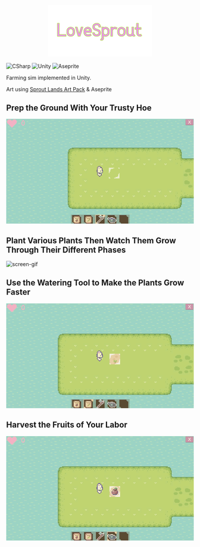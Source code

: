 <p align="center">
  <img src="https://github.com/Nizar1999/Farming-Sim/blob/main/screenshots/Banner.png" width = 55%; height=55% />
</p>

![CSharp](https://img.shields.io/badge/-C%23-pink?style=for-the-badge&logo=csharp&logoColor=green) 
![Unity](https://img.shields.io/badge/-Unity-pink?style=for-the-badge&logo=unity&logoColor=green) 
![Aseprite](https://img.shields.io/badge/-Aseprite-pink?style=for-the-badge&logo=aseprite&logoColor=green) 

 Farming sim implemented in Unity.
 
 Art using [Sprout Lands Art Pack](https://cupnooble.itch.io/sprout-lands-asset-pack) & Aseprite
 
 ## Prep the Ground With Your Trusty Hoe
 ![screen-gif](./screenshots/Hoe.gif)
 
 ## Plant Various Plants Then Watch Them Grow Through Their Different Phases
 ![screen-gif](./screenshots/Plants.gif)
 
 ## Use the Watering Tool to Make the Plants Grow Faster
 ![screen-gif](./screenshots/Water.gif)
 
 ## Harvest the Fruits of Your Labor
 ![screen-gif](./screenshots/Harvest.gif)
